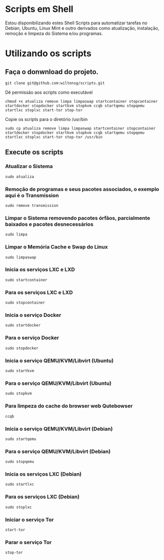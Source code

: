 # Scripts em Shell

Estou disponibilizando estes Shell Scripts para automatizar tarefas no Debian, Ubuntu, Linux Mint e outro derivados como atualização, instalação, remoção e limpeza do Sistema e/ou programas.

# Utilizando os scripts

## Faça o donwnload do projeto.

```
git clone git@github.com:wiltonsg/scripts.git
```
Dê permissão aos scripts como executável

```
chmod +x atualiza remove limpa limpaswap startcontainer stopcontainer startdocker stopdocker startkvm stopkvm ccqb startqemu stopqemu startlxc stoplxc start-tor stop-tor
```
Copie os scripts para o diretório /usr/bin

```
sudo cp atualiza remove limpa limpaswap startcontainer stopcontainer startdocker stopdocker startkvm stopkvm ccqb startqemu stopqemu startlxc stoplxc start-tor stop-tor /usr/bin
```

## Execute os scripts

### Atualizar o Sistema

```
sudo atualiza
```

### Remoção de programas e seus pacotes associados, o exemplo aqui é o Transmission

```
sudo remove transmission
```
### Limpar o Sistema removendo pacotes órfãos, parcialmente baixados e pacotes desnecessários

```
sudo limpa
```

### Limpar o Memória Cache e Swap do Linux

```
sudo limpaswap
```

### Inicia os serviços LXC e LXD

```
sudo startcontainer
```

### Para os serviços LXC e LXD

```
sudo stopcontainer
```

### Inicia o serviço Docker

```
sudo startdocker
```

### Para o serviço Docker

```
sudo stopdocker
```

### Inicia o serviço QEMU/KVM/Libvirt (Ubuntu)

```
sudo startkvm
```

### Para o serviço QEMU/KVM/Libvirt (Ubuntu)

```
sudo stopkvm
```

### Para limpeza do cache do browser web Qutebowser

```
ccqb
```

### Inicia o serviço QEMU/KVM/Libvirt (Debian)

```
sudo startqemu
```

### Para o serviço QEMU/KVM/Libvirt (Debian)

```
sudo stopqemu
```

### Inicia os serviços LXC (Debian)

```
sudo startlxc
```

### Para os serviços LXC (Debian)

```
sudo stoplxc
```

### Iniciar o serviço Tor

```
start-tor 
```

### Parar o serviço Tor

```
stop-tor
```

